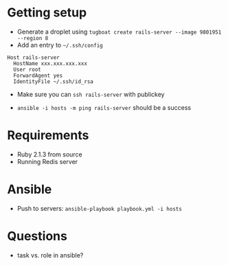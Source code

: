 # Getting setup

  * Generate a droplet using `tugboat create rails-server --image 9801951 --region 8`
  * Add an entry to `~/.ssh/config`

```
Host rails-server
  HostName xxx.xxx.xxx.xxx
  User root
  ForwardAgent yes
  IdentityFile ~/.ssh/id_rsa
```

  * Make sure you can `ssh rails-server` with publickey

  * `ansible -i hosts -m ping rails-server` should be a success

# Requirements

  * Ruby 2.1.3 from source
  * Running Redis server


# Ansible
  * Push to servers: `ansible-playbook playbook.yml -i hosts`


# Questions

  * task vs. role in ansible?
